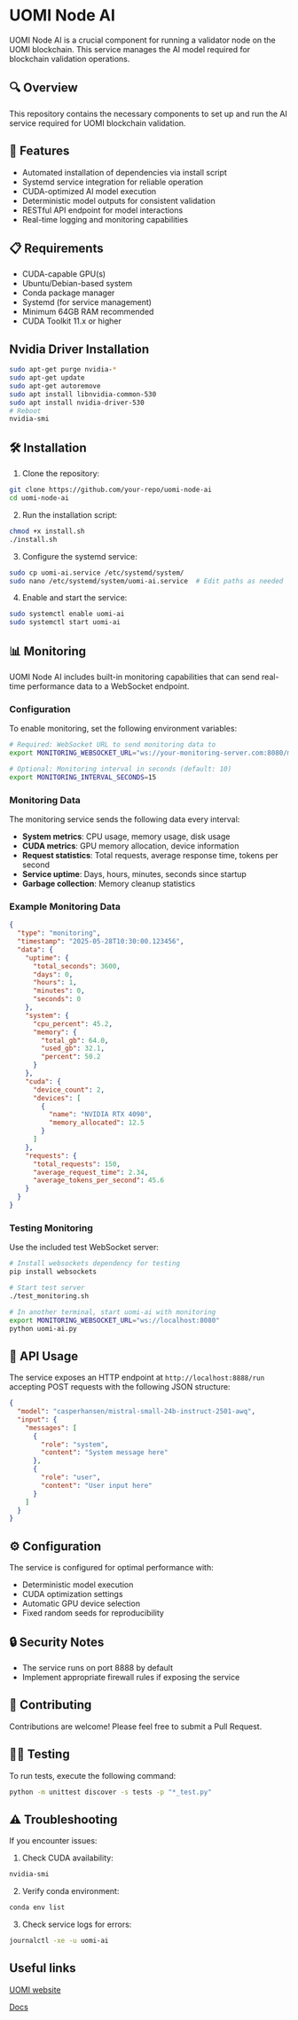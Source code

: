 # UOMI Node AI

UOMI Node AI is a crucial component for running a validator node on the UOMI blockchain. This service manages the AI model required for blockchain validation operations.

## 🔍 Overview

This repository contains the necessary components to set up and run the AI service required for UOMI blockchain validation.

## 🚀 Features

- Automated installation of dependencies via install script
- Systemd service integration for reliable operation
- CUDA-optimized AI model execution
- Deterministic model outputs for consistent validation
- RESTful API endpoint for model interactions
- Real-time logging and monitoring capabilities

## 📋 Requirements

- CUDA-capable GPU(s)
- Ubuntu/Debian-based system
- Conda package manager
- Systemd (for service management)
- Minimum 64GB RAM recommended
- CUDA Toolkit 11.x or higher

## Nvidia Driver Installation

```bash
sudo apt-get purge nvidia-*
sudo apt-get update
sudo apt-get autoremove
sudo apt install libnvidia-common-530
sudo apt install nvidia-driver-530
# Reboot
nvidia-smi
```

## 🛠️ Installation

1. Clone the repository:
```bash
git clone https://github.com/your-repo/uomi-node-ai
cd uomi-node-ai
```

2. Run the installation script:
```bash
chmod +x install.sh
./install.sh
```

3. Configure the systemd service:
```bash
sudo cp uomi-ai.service /etc/systemd/system/
sudo nano /etc/systemd/system/uomi-ai.service  # Edit paths as needed
```

4. Enable and start the service:
```bash
sudo systemctl enable uomi-ai
sudo systemctl start uomi-ai
```

## 📊 Monitoring

UOMI Node AI includes built-in monitoring capabilities that can send real-time performance data to a WebSocket endpoint.

### Configuration

To enable monitoring, set the following environment variables:

```bash
# Required: WebSocket URL to send monitoring data to
export MONITORING_WEBSOCKET_URL="ws://your-monitoring-server.com:8080/monitoring"

# Optional: Monitoring interval in seconds (default: 10)
export MONITORING_INTERVAL_SECONDS=15
```

### Monitoring Data

The monitoring service sends the following data every interval:

- **System metrics**: CPU usage, memory usage, disk usage
- **CUDA metrics**: GPU memory allocation, device information
- **Request statistics**: Total requests, average response time, tokens per second
- **Service uptime**: Days, hours, minutes, seconds since startup
- **Garbage collection**: Memory cleanup statistics

### Example Monitoring Data

```json
{
  "type": "monitoring",
  "timestamp": "2025-05-28T10:30:00.123456",
  "data": {
    "uptime": {
      "total_seconds": 3600,
      "days": 0,
      "hours": 1,
      "minutes": 0,
      "seconds": 0
    },
    "system": {
      "cpu_percent": 45.2,
      "memory": {
        "total_gb": 64.0,
        "used_gb": 32.1,
        "percent": 50.2
      }
    },
    "cuda": {
      "device_count": 2,
      "devices": [
        {
          "name": "NVIDIA RTX 4090",
          "memory_allocated": 12.5
        }
      ]
    },
    "requests": {
      "total_requests": 150,
      "average_request_time": 2.34,
      "average_tokens_per_second": 45.6
    }
  }
}
```

### Testing Monitoring

Use the included test WebSocket server:

```bash
# Install websockets dependency for testing
pip install websockets

# Start test server
./test_monitoring.sh

# In another terminal, start uomi-ai with monitoring
export MONITORING_WEBSOCKET_URL="ws://localhost:8080"
python uomi-ai.py
```

## 🔧 API Usage

The service exposes an HTTP endpoint at `http://localhost:8888/run` accepting POST requests with the following JSON structure:

```json
{
  "model": "casperhansen/mistral-small-24b-instruct-2501-awq",
  "input": {
    "messages": [
      {
        "role": "system",
        "content": "System message here"
      },
      {
        "role": "user",
        "content": "User input here"
      }
    ]
  }
}
```

## ⚙️ Configuration

The service is configured for optimal performance with:
- Deterministic model execution
- CUDA optimization settings
- Automatic GPU device selection
- Fixed random seeds for reproducibility

## 🔒 Security Notes

- The service runs on port 8888 by default
- Implement appropriate firewall rules if exposing the service

## 🤝 Contributing

Contributions are welcome! Please feel free to submit a Pull Request.

## 🧑‍💻 Testing

To run tests, execute the following command:
```bash
python -m unittest discover -s tests -p "*_test.py"
```

## ⚠️ Troubleshooting

If you encounter issues:

1. Check CUDA availability:
```bash
nvidia-smi
```

2. Verify conda environment:
```bash
conda env list
```

3. Check service logs for errors:
```bash
journalctl -xe -u uomi-ai
```

## Useful links

[UOMI website](https://uomi.ai)

[Docs](https://docs.uomi.ai)
